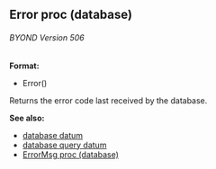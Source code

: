 ## Error proc (database) 
###### BYOND Version 506

**Format:**
+   Error()


Returns the error code last received by the database.

**See also:**
+   [database datum](/ref/database.md) 
+   [database query datum](/ref/database/query.md) 
+   [ErrorMsg proc (database)](/ref/database/proc/ErrorMsg.md) <!-- -->